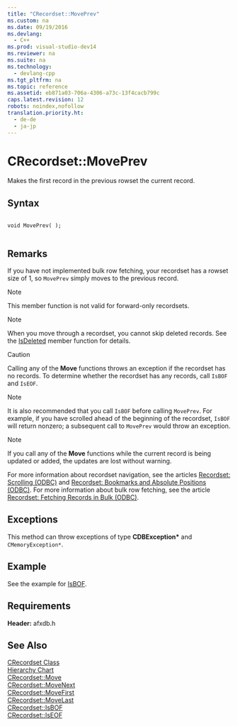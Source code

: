 ```yaml
---
title: "CRecordset::MovePrev"
ms.custom: na
ms.date: 09/19/2016
ms.devlang: 
  - C++
ms.prod: visual-studio-dev14
ms.reviewer: na
ms.suite: na
ms.technology: 
  - devlang-cpp
ms.tgt_pltfrm: na
ms.topic: reference
ms.assetid: eb871a03-706a-4306-a73c-13f4cacb799c
caps.latest.revision: 12
robots: noindex,nofollow
translation.priority.ht: 
  - de-de
  - ja-jp
---
```

# CRecordset::MovePrev
Makes the first record in the previous rowset the current record.  
  
## Syntax  
  
```  
  
void MovePrev( );  
  
```  
  
## Remarks  
 If you have not implemented bulk row fetching, your recordset has a rowset size of 1, so `MovePrev` simply moves to the previous record.  
  
> [!NOTE]
>  This member function is not valid for forward-only recordsets.  
  
> [!NOTE]
>  When you move through a recordset, you cannot skip deleted records. See the [IsDeleted](../vs140/CRecordset--IsDeleted.md) member function for details.  
  
> [!CAUTION]
>  Calling any of the **Move** functions throws an exception if the recordset has no records. To determine whether the recordset has any records, call `IsBOF` and `IsEOF`.  
  
> [!NOTE]
>  It is also recommended that you call `IsBOF` before calling `MovePrev`. For example, if you have scrolled ahead of the beginning of the recordset, `IsBOF` will return nonzero; a subsequent call to `MovePrev` would throw an exception.  
  
> [!NOTE]
>  If you call any of the **Move** functions while the current record is being updated or added, the updates are lost without warning.  
  
 For more information about recordset navigation, see the articles [Recordset: Scrolling (ODBC)](../vs140/Recordset--Scrolling--ODBC-.md) and [Recordset: Bookmarks and Absolute Positions (ODBC)](../vs140/Recordset--Bookmarks-and-Absolute-Positions--ODBC-.md). For more information about bulk row fetching, see the article [Recordset: Fetching Records in Bulk (ODBC)](../vs140/Recordset--Fetching-Records-in-Bulk--ODBC-.md).  
  
## Exceptions  
 This method can throw exceptions of type **CDBException\*** and `CMemoryException*`.  
  
## Example  
 See the example for [IsBOF](../vs140/CRecordset--IsBOF.md).  
  
## Requirements  
 **Header:** afxdb.h  
  
## See Also  
 [CRecordset Class](../vs140/CRecordset-Class.md)   
 [Hierarchy Chart](../vs140/Hierarchy-Chart.md)   
 [CRecordset::Move](../vs140/CRecordset--Move.md)   
 [CRecordset::MoveNext](../vs140/CRecordset--MoveNext.md)   
 [CRecordset::MoveFirst](../vs140/CRecordset--MoveFirst.md)   
 [CRecordset::MoveLast](../vs140/CRecordset--MoveLast.md)   
 [CRecordset::IsBOF](../vs140/CRecordset--IsBOF.md)   
 [CRecordset::IsEOF](../vs140/CRecordset--IsEOF.md)